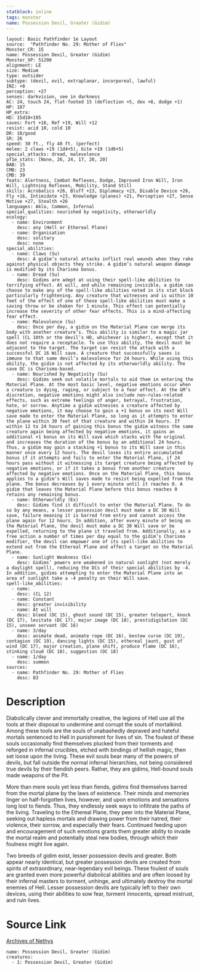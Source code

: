 ```yaml
---
statblock: inline
tags: monster
name: Possession Devil, Greater (Gidim)
---
```

```statblock
layout: Basic Pathfinder 1e Layout
source:  "Pathfinder No. 29: Mother of Flies"
Monster_CR: 15
name: Possession Devil, Greater (Gidim)
Monster_XP: 51200
alignment: LE
size: Medium
type: outsider
subtype: (devil, evil, extraplanar, incorporeal, lawful)
INI: +8
perception: +27
senses: darkvision, see in darkness
AC: 24, touch 24, flat-footed 15 (deflection +5, dex +8, dodge +1)
HP: 187
HP_extra: 
HD: 15d10+105
saves: Fort +16, Ref +19, Will +12
resist: acid 10, cold 10
DR: 10/good
SR: 26
speed: 30 ft., fly 40 ft. (perfect)
melee: 2 claws +19 (1d4+5), bite +19 (1d6+5)
special_attacks: dread, malevolence
pf1e_stats: [None, 26, 24, 17, 20, 20]
BAB: 15
CMB: 23
CMD: 39
feats: Alertness, Combat Reflexes, Dodge, Improved Iron Will, Iron Will, Lightning Reflexes, Mobility, Stand Still
skills: Acrobatics +26, Bluff +23, Diplomacy +23, Disable Device +26, Fly +16, Intimidate +23, Knowledge (planes) +21, Perception +27, Sense Motive +27, Stealth +26
languages: Aklo, Common, Infernal
special_qualities: nourished by negativity, otherworldly
ecology:
  - name: Environment
    desc: any (Hell or Ethereal Plane)
  - name: Organisation
    desc: solitary
    desc: none
special_abilities:
  - name: Claws (Su)
    desc: A gidim’s natural attacks inflict real wounds when they rake against physical objects they strike. A gidim’s natural weapon damage is modified by its Charisma bonus.
  - name: Dread (Su)
    desc: Gidims are adept at using their spell-like abilities to terrifying effect. At will, and while remaining invisible, a gidim can choose to make any of the spell-like abilities noted in its stat block particularly frightening. Any creature that witnesses and is within 10 feet of the effect of one of these spell-like abilities must make a saving throw or be shaken for 1 minute. This effect can potentially increase the severity of other fear effects. This is a mind-affecting fear effect.
  - name: Malevolence (Su)
    desc: Once per day, a gidim on the Material Plane can merge its body with another creature’s. This ability is similar to a magic jar spell (CL 10th or the devil’s HD, whichever is higher), except that it does not require a receptacle. To use this ability, the devil must be adjacent to the target. The target can resist the attack with a successful DC 16 Will save. A creature that successfully saves is immune to that same devil’s malevolence for 24 hours. While using this ability, the gidim is not affected by its otherworldly ability. The save DC is Charisma-based.
  - name: Nourished by Negativity (Su)
    desc: Gidims seek out volatile mortals to aid them in entering the Material Plane. At the most basic level, negative emotions occur when a creature is dying, raging, or subject to a fear effect. At the GM’s discretion, negative emotions might also include non-rules-related effects, such as extreme feelings of anger, betrayal, frustration, hate, or sorrow. Anytime a gidim witnesses a creature affected by negative emotions, it may choose to gain a +1 bonus on its next Will save made to enter the Material Plane, so long as it attempts to enter the plane within 30 feet of that creature and within 24 hours. If within 12 to 24 hours of gaining this bonus the gidim witness the same creature again being affected by negative emotions, it gains an additional +1 bonus on its Will save which stacks with the original and increases the duration of the bonus by an additional 24 hours. Thus, a gidim may gain a stacking +1 bonus to its Will save in this manner once every 12 hours. The devil loses its entire accumulated bonus if it attempts and fails to enter the Material Plane, if 24 hours pass without it witnessing its target creature being affected by negative emotions, or if it takes a bonus from another creature affected by negative emotions. Once on the Material Plane, this bonus applies to a gidim’s Will saves made to resist being expelled from the plane. The bonus decreases by 1 every minute until it reaches 0. A gidim that leaves the Material Plane before this bonus reaches 0 retains any remaining bonus.
  - name: Otherworldly (Ex)
    desc: Gidims find it difficult to enter the Material Plane. To do so by any means, a lesser possession devil must make a DC 30 Will save, failure meaning it is barred from entry and cannot access the plane again for 12 hours. In addition, after every minute of being on the Material Plane, the devil must make a DC 30 Will save or be expelled, returning to the plane it traveled from. Additionally, as a free action a number of times per day equal to the gidim’s Charisma modifier, the devil can empower one of its spell-like abilities to extend out from the Ethereal Plane and affect a target on the Material Plane.
  - name: Sunlight Weakness (Ex)
    desc: Gidims’ powers are weakened in natural sunlight (not merely a daylight spell), reducing the DCs of their special abilities by -4. In addition, gidims attempting to enter the Material Plane into an area of sunlight take a -4 penalty on their Will save.
spell-like_abilities:
  - name:
    desc: (CL 12)
  - name: Constant
    desc: greater invisibility
  - name: At will
    desc: bleed (DC 15), ghost sound (DC 15), greater teleport, knock (DC 17), levitate (DC 17), major image (DC 18), prestidigitation (DC 15), unseen servant (DC 16)
  - name: 3/day
    desc: animate dead, animate rope (DC 16), bestow curse (DC 19), contagion (DC 19), dancing lights (DC 15), ethereal jaunt, gust of wind (DC 17), major creation, plane shift, produce flame (DC 16), stinking cloud (DC 18), suggestion (DC 18)
  - name: 1/day
    desc: summon
sources:
  - name: Pathfinder No. 29: Mother of Flies
    desc: 83
```
# Description
Diabolically clever and immortally creative, the legions of Hell use all the tools at their disposal to undermine and corrupt the souls of mortalkind. Among these tools are the souls of unabashedly depraved and hateful mortals sentenced to Hell in punishment for lives of sin. The foulest of these souls occasionally find themselves plucked from their torments and reforged in infernal crucibles, etched with bindings of hellish magic, then set loose upon the living. These evil souls bear many of the powers of devils, but fall outside the normal infernal hierarchies, not being considered true devils by their fiendish peers. Rather, they are gidims, Hell-bound souls made weapons of the Pit. 

 More than mere souls yet less than fiends, gidims find themselves barred from the mortal plane by the laws of existence. Their minds and memories linger on half-forgotten lives, however, and upon emotions and sensations long lost to fiends. Thus, they endlessly seek ways to infiltrate the paths of the living. Traveling to the Ethereal Plane, they peer into the Material Plane, seeking out hapless mortals and drawing power from their hatred, their violence, their sorrow, and especially their fears. Continued feeding upon and encouragement of such emotions grants them greater ability to invade the mortal realm and potentially steal new bodies, through which their foulness might live again.

 Two breeds of gidim exist, lesser possession devils and greater. Both appear nearly identical, but greater possession devils are created from spirits of extraordinary, near-legendary evil beings. These foulest of souls are granted even more powerful diabolical abilities and are often loosed by their infernal masters to torment, unhinge, and ultimately destroy the mortal enemies of Hell. Lesser possession devils are typically left to their own devices, using their abilities to sow fear, torment innocents, spread mistrust, and ruin lives.
# Source Link
[Archives of Nethys](https://aonprd.com/MonsterDisplay.aspx?ItemName=Possession%20Devil%2C%20Greater%20(Gidim))
```encounter-table
name: Possession Devil, Greater (Gidim)
creatures:
  - 1: Possession Devil, Greater (Gidim)
```
